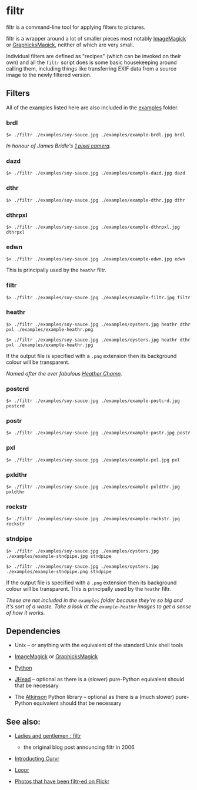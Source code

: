 filtr
==

filtr is a command-line tool for applying filters to pictures.

filtr is a wrapper around a lot of smaller pieces most notably [ImageMagick](http://www.imagemagick.org/)
or [GraphicksMagick](http://www.graphicsmagick.org/), neither of which are very small.

Individual filters are defined as "recipes" (which can be invoked on their own)
and all the `filtr` script does is some basic housekeeping around calling them,
including things like transferring EXIF data from a source image to the newly
filtered version.

Filters
--

All of the examples listed here are also included in the [examples]() folder.

### brdl

	$> ./filtr ./examples/soy-sauce.jpg ./examples/example-brdl.jpg brdl

_In honour of James Bridle's [1 pixel camera](http://shorttermmemoryloss.com/portfolio/project/1-pixel-camera/)._

### dazd

	$> ./filtr ./examples/soy-sauce.jpg ./examples/example-dazd.jpg dazd

### dthr

	$> ./filtr ./examples/soy-sauce.jpg ./examples/example-dthr.jpg dthr

### dthrpxl

	$> ./filtr ./examples/soy-sauce.jpg ./examples/example-dthrpxl.jpg dthrpxl

### edwn

	$> ./filtr ./examples/soy-sauce.jpg ./examples/example-edwn.jpg edwn

This is principally used by the `heathr` filtr.

### filtr

	$> ./filtr ./examples/soy-sauce.jpg ./examples/example-filtr.jpg filtr

### heathr

	$> ./filtr ./examples/soy-sauce.jpg ./examples/oysters.jpg heathr dthr pxl ./examples/example-heathr.png

	$> ./filtr ./examples/soy-sauce.jpg ./examples/oysters.jpg heathr dthr pxl ./examples/example-heathr.jpg

If the output file is specified with a `.png` extension then its background
colour will be transparent.

_Named after the ever fabulous [Heather Champ](http://www.hchamp.com/)._

### postcrd

	$> ./filtr ./examples/soy-sauce.jpg ./examples/example-postcrd.jpg postcrd

### postr

	$> ./filtr ./examples/soy-sauce.jpg ./examples/example-postr.jpg postr

### pxl

	$> ./filtr ./examples/soy-sauce.jpg ./examples/example-pxl.jpg pxl

### pxldthr

	$> ./filtr ./examples/soy-sauce.jpg ./examples/example-pxldthr.jpg pxldthr

### rockstr

	$> ./filtr ./examples/soy-sauce.jpg ./examples/example-rockstr.jpg rockstr

### stndpipe

	$> ./filtr ./examples/soy-sauce.jpg ./examples/oysters.jpg ./examples/example-stndpipe.jpg stndpipe

	$> ./filtr ./examples/soy-sauce.jpg ./examples/oysters.jpg ./examples/example-stndpipe.png stndpipe

If the output file is specified with a `.png` extension then its background
colour will be transparent. This is principally used by the `heathr` filtr.

_These are not included in the `examples` folder because they're so big and it's
sort of a waste. Take a look at the `example-heathr` images to get a sense of
how it works._

Dependencies
--

* Unix – or anything with the equivalent of the standard Unix shell tools

* [ImageMagick](http://www.imagemagick.org/) or [GraphicksMagick](http://www.graphicsmagick.org/)

* [Python](http://www.python.org/)

* [JHead](http://www.sentex.net/~mwandel/jhead/) – optional as there is a
  (slower) pure-Python equivalent should that be necessary

* The [Atkinson](https://github.com/migurski/atkinson) Python library – optional
  as there is a (much slower) pure-Python equivalent should that be necessary

See also:
--

* [Ladies and gentlemen : filtr](http://www.aaronland.info/weblog/2006/07/31/baconmelon/#filtr)
  - the original blog post announcing filtr in 2006

* [Introducting Curvr](http://rcrowley.org/2007/11/08/introducing-curvr/)

* [Loopr](https://github.com/straup/loopr)

* [Photos that have been filtr-ed on Flickr](http://www.flickr.com/photos/tags/filtr:process=)
